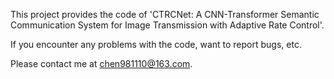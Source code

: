 This project provides the code of 'CTRCNet: A CNN-Transformer Semantic Communication System for Image Transmission with Adaptive Rate Control'.

If you encounter any problems with the code, want to report bugs, etc.

Please contact me at chen981110@163.com.
